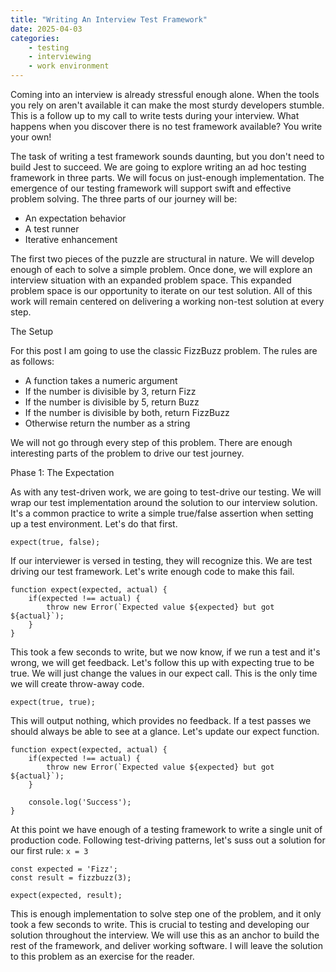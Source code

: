 ```yaml
---
title: "Writing An Interview Test Framework"
date: 2025-04-03
categories:
    - testing
    - interviewing
    - work environment
---
```

Coming into an interview is already stressful enough alone. When the tools you rely on aren't available it can make the most sturdy developers stumble. This is a follow up to my call to write tests during your interview. What happens when you discover there is no test framework available? You write your own!

The task of writing a test framework sounds daunting, but you don't need to build Jest to succeed. We are going to explore writing an ad hoc testing framework in three parts. We will focus on just-enough implementation. The emergence of our testing framework will support swift and effective problem solving. The three parts of our journey will be:

- An expectation behavior
- A test runner
- Iterative enhancement

The first two pieces of the puzzle are structural in nature. We will develop enough of each to solve a simple problem. Once done, we will explore an interview situation with an expanded problem space. This expanded problem space is our opportunity to iterate on our test solution. All of this work will remain centered on delivering a working non-test solution at every step.

The Setup

For this post I am going to use the classic FizzBuzz problem. The rules are as follows:

- A function takes a numeric argument
- If the number is divisible by 3, return Fizz
- If the number is divisible by 5, return Buzz
- If the number is divisible by both, return FizzBuzz
- Otherwise return the number as a string

We will not go through every step of this problem. There are enough interesting parts of the problem to drive our test journey.

Phase 1: The Expectation

As with any test-driven work, we are going to test-drive our testing. We will wrap our test implementation around the solution to our interview solution. It's a common practice to write a simple true/false assertion when setting up a test environment. Let's do that first.

```
expect(true, false);
```

If our interviewer is versed in testing, they will recognize this. We are test driving our test framework. Let's write enough code to make this fail.

```
function expect(expected, actual) {
    if(expected !== actual) {
        throw new Error(`Expected value ${expected} but got ${actual}`);
    }
}
```

This took a few seconds to write, but we now know, if we run a test and it's wrong, we will get feedback. Let's follow this up with expecting true to be true. We will just change the values in our expect call. This is the only time we will create throw-away code.

```
expect(true, true);
```

This will output nothing, which provides no feedback. If a test passes we should always be able to see at a glance. Let's update our expect function.

```
function expect(expected, actual) {
    if(expected !== actual) {
        throw new Error(`Expected value ${expected} but got ${actual}`);
    }

    console.log('Success');
}
```

At this point we have enough of a testing framework to write a single unit of production code. Following test-driving patterns, let's suss out a solution for our first rule: `x = 3`

```
const expected = 'Fizz';
const result = fizzbuzz(3);

expect(expected, result);
```

This is enough implementation to solve step one of the problem, and it only took a few seconds to write. This is crucial to testing and developing our solution throughout the interview. We will use this as an anchor to build the rest of the framework, and deliver working software. I will leave the solution to this problem as an exercise for the reader. 